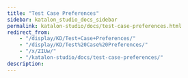 ```yaml
---
title: "Test Case Preferences"
sidebar: katalon_studio_docs_sidebar
permalink: katalon-studio/docs/test-case-preferences.html
redirect_from:
    - "/display/KD/Test+Case+Preferences/"
    - "/display/KD/Test%20Case%20Preferences/"
    - "/x/ZIUw/"
    - "/katalon-studio/docs/test-case-preferences/"
description:
---
```

